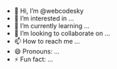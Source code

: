 - 👋 Hi, I’m @webcodesky
- 👀 I’m interested in ...
- 🌱 I’m currently learning ...
- 💞️ I’m looking to collaborate on ...
- 📫 How to reach me ...
- 😄 Pronouns: ...
- ⚡ Fun fact: ...

<!---
webcodesky/webcodesky is a ✨ special ✨ repository because its `README.md` (this file) appears on your GitHub profile.
You can click the Preview link to take a look at your changes.
--->
